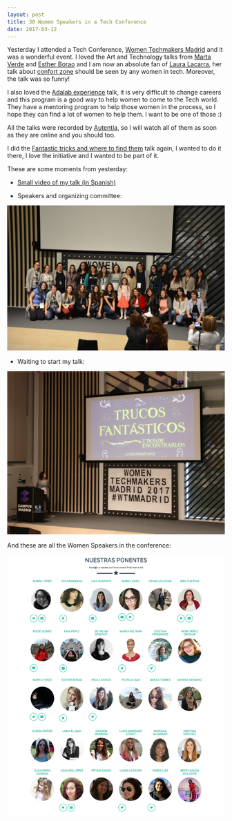 ```yaml
---
layout: post
title: 30 Women Speakers in a Tech Conference 
date: 2017-03-12
---
```


Yesterday I attended a Tech Conference, <a href="http://wtm.gdgmadrid.es/">Women Techmakers Madrid</a> and it was a wonderful event. I loved the Art and Technology talks from <a href="https://twitter.com/GreenMartinha">Marta Verde</a> and <a href="https://twitter.com/EstherBorao">Esther Borao</a> and I am now an absolute fan of <a href="https://twitter.com/LauraLacarra">Laura Lacarra</a>, her talk about <a href="http://wtm.gdgmadrid.es/agenda/laura-lacarra-confort.html">confort zone</a> should be seen by any women in tech. Moreover, the talk was so funny!

I also loved the <a href="http://wtm.gdgmadrid.es/agenda/rocio-fina-programadoraweb.html">Adalab experience</a> talk, it is very difficult to change careers and this program is a good way to help women to come to the Tech world. They have a mentoring program to help those women in the process, so I hope they can find a lot of women to help them. I want to be one of those :)

All the talks were recorded by <a href="https://www.youtube.com/user/AutentiaMedia">Autentia</a>, so I will watch all of them as soon as they are online and you should too. 

I did the <a href="https://docs.google.com/presentation/d/1P6h7f-LoZFA4r7hCydScep8u39k80x85hLt5I4tNI_0/edit#slide=id.g35f391192_00">Fantastic tricks and where to find them</a> talk again, I wanted to do it there, I love the initiative and I wanted to be part of it.

These are some moments from yesterday:

- <a href="https://twitter.com/i/videos/840595421357576192">Small video of my talk (in Spanish)</a>

- Speakers and organizing committee:

<img src="../images/blog/speakers-campus-madrid.jpg" alt="Speakers in Campus Madrid" />

- Waiting to start my talk:

<img src="../images/blog/talk.jpg" alt="Fantastic tricks talk" />


And these are all the Women Speakers in the conference:

<img src="../images/blog/wtmmadrid-speakers.jpg" alt="WTM Madrid Speakers" />

